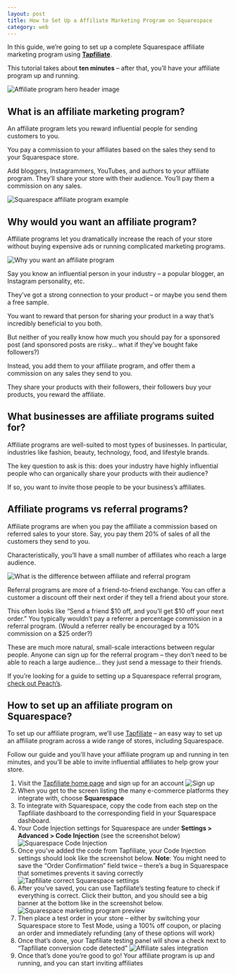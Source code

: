 ```yaml
---
layout: post
title: How to Set Up a Affiliate Marketing Program on Squarespace
category: web
---
```


In this guide, we’re going to set up a complete Squarespace affiliate marketing
program using **[Tapfiliate][tapfiliate-link]**.

This tutorial takes about **ten minutes** – after that, you’ll have your affiliate program up and running.

![Affiliate program hero header image][affiliate-header]

## What is an affiliate marketing program?

An affiliate program lets you reward influential people for sending customers to you. 

You pay a commission to your affiliates based on the sales they send to your Squarespace store.

Add bloggers, Instagrammers, YouTubes, and authors to your affiliate program. They’ll share your store with their audience. You’ll pay them a commission on any sales.

![Squarespace affiliate program example][affiliate-example]


## Why would you want an affiliate program?

Affiliate programs let you dramatically increase the reach of your store without buying expensive ads or running complicated marketing programs.

![Why you want an affiliate program][why]

Say you know an influential person in your industry – a popular blogger, an Instagram personality, etc.

They’ve got a strong connection to your product – or maybe you send them a free sample. 

You want to reward that person for sharing your product in a way that’s incredibly beneficial to you both.

But neither of you really know how much you should pay for a sponsored post (and sponsored posts are risky… what if they’ve bought fake followers?)

Instead, you add them to your affiliate program, and offer them a commission on any sales they send to you.

They share your products with their followers, their followers buy your products, you reward the affiliate.


## What businesses are affiliate programs suited for?

Affiliate programs are well-suited to most types of businesses. In particular, industries like fashion, beauty, technology, food, and lifestyle brands. 

The key question to ask is this: does your industry have highly influential people who can organically share your products with their audience? 

If so, you want to invite those people to be your business’s affiliates.


## Affiliate programs vs referral programs?

Affiliate programs are when you pay the affiliate a commission based on referred sales to your store. Say, you pay them 20% of sales of all the customers they send to you. 

Characteristically, you’ll have a small number of affiliates who reach a large audience.

![What is the difference between affiliate and referral program][difference]

Referral programs are more of a friend-to-friend exchange. You can offer a customer a discount off their next order if they tell a friend about your store. 

This often looks like “Send a friend $10 off, and you’ll get $10 off your next order.” You typically wouldn’t pay a referrer a percentage commission in a referral program. (Would a referrer really be encouraged by a 10% commission on a $25 order?)

These are much more natural, small-scale interactions between regular people. Anyone can sign up for the referral program – they don’t need to be able to reach a large audience… they just send a message to their friends.

If you’re looking for a guide to setting up a Squarespace referral program, [check out Peach’s](https://peachs.co).


## How to set up an affiliate program on Squarespace?

To set up our affiliate program, we’ll use [Tapfiliate][tapfiliate-link] – an easy way to set up an affiliate program across a wide range of stores, including Squarespace.

Follow our guide and you’ll have your affiliate program up and running in ten minutes, and you’ll be able to invite influential affiliates to help grow your store.


1.  Visit the [Tapfiliate home page][tapfiliate-link] and sign up for an account
    ![Sign up][sign-up]
2.  When you get to the screen listing the many e-commerce platforms they integrate with, choose **Squarespace**
3.  To integrate with Squarespace, copy the code from each step on the Tapfiliate dashboard to the corresponding field in your Squarespace dashboard.
4.  Your Code Injection settings for Squarespace are under **Settings > Advanced > Code Injection** (see the screenshot below)
    ![Squarespace Code Injection][navigation]
5.  Once you’ve added the code from Tapfiliate, your Code Injection settings should look like the screenshot below. **Note**: You might need to save the “Order Confirmation” field twice – there’s a bug in Squarespace that sometimes prevents it saving correctly
    ![Tapfiliate correct Squarespace settings][code-settings-correct]
6.  After you’ve saved, you can use Tapfiliate’s testing feature to check if everything is correct. Click their button, and you should see a big banner at the bottom like in the screenshot below.
    ![Squarespace marketing program preview][testing-preview]
7.  Then place a test order in your store – either by switching your Squarespace store to Test Mode, using a 100% off coupon, or placing an order and immediately refunding (any of these options will work)
8.  Once that’s done, your Tapfiliate testing panel will show a check next to “Tapfiliate conversion code detected”
    ![Affiliate sales integration][affiliate-sales-test]
9.  Once that’s done you’re good to go! Your affiliate program is up and running, and you can start inviting affiliates


[tapfiliate-link]: https://tapfiliate.com/?ref=matthewpalmer3
[affiliate-header]: /img/squarespace/affiliate-program/header.png
[why]: /img/squarespace/affiliate-program/why.png
[affiliate-example]: /img/squarespace/affiliate-program/example.png
[difference]: /img/squarespace/affiliate-program/difference.png
[sign-up]: /img/squarespace/affiliate-program/sign-up.png
[navigation]: /img/squarespace/affiliate-program/navigation.png
[code-settings-correct]: /img/squarespace/affiliate-program/code-injection.png
[testing-preview]: /img/squarespace/affiliate-program/test-code.png
[affiliate-sales-test]: /img/squarespace/affiliate-program/test-order.png
